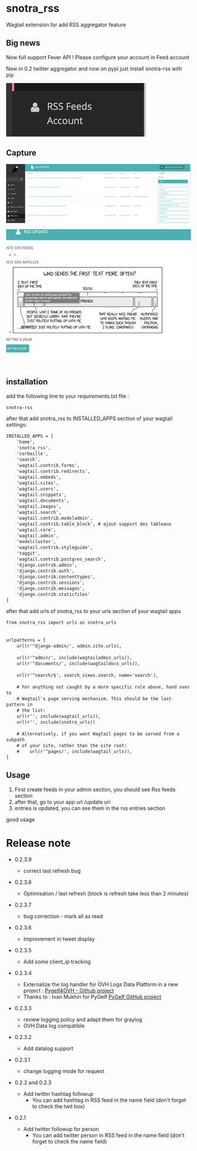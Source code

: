 # snotra_rss
Wagtail extension for add RSS aggregator feature

## Big news
Now full support Fever API !
Please configure your account in Feed account


New in 0.2 twitter aggregator
and now on pypi just install snotra-rss with pip

![feed account](doc/feed%20account.png)


## Capture
![capture](doc/entries.png)


![capture of article](doc/article.png)



## installation
add the following line to your requirements.txt file :
````
snotra-rss
````

after that add snotra_rss to INSTALLED_APPS section of your wagtail settings:
````
INSTALLED_APPS = [
    'home',
    'snotra_rss',
    'corbeille',
    'search',
    'wagtail.contrib.forms',
    'wagtail.contrib.redirects',
    'wagtail.embeds',
    'wagtail.sites',
    'wagtail.users',
    'wagtail.snippets',
    'wagtail.documents',
    'wagtail.images',
    'wagtail.search',
    'wagtail.contrib.modeladmin',
    'wagtail.contrib.table_block', # ajout support des tableaux
    'wagtail.core',
    'wagtail.admin',
    'modelcluster',
    'wagtail.contrib.styleguide',
    'taggit',
    'wagtail.contrib.postgres_search',
    'django.contrib.admin',
    'django.contrib.auth',
    'django.contrib.contenttypes',
    'django.contrib.sessions',
    'django.contrib.messages',
    'django.contrib.staticfiles'
]
````

after that add urls of snotra_rss to your urls section of your wagtail apps

````
from snotra_rss import urls as snotra_urls


urlpatterns = [
    url(r'^django-admin/', admin.site.urls),

    url(r'^admin/', include(wagtailadmin_urls)),
    url(r'^documents/', include(wagtaildocs_urls)),

    url(r'^search/$', search_views.search, name='search'),

    # For anything not caught by a more specific rule above, hand over to
    # Wagtail's page serving mechanism. This should be the last pattern in
    # the list:
    url(r'', include(wagtail_urls)),
    url(r'', include(snotra_urls))

    # Alternatively, if you want Wagtail pages to be served from a subpath
    # of your site, rather than the site root:
    #    url(r'^pages/', include(wagtail_urls)),
]
````

## Usage
1. First create feeds in your admin section, you should see Rss feeds section
2. after that, go to your app url /update uri
3. entries is updated, you can see them in the rss entries section

good usage


# Release note
 - 0.2.3.9
   * correct last refresh bug
 - 0.2.3.8
   * Optimisation / last refresh (block is refresh take less than 2 minutes)
 - 0.2.3.7
   * bug correction - mark all as read
 - 0.2.3.6
   * Improvement in tweet display
 - 0.2.3.5
   * Add some client_ip tracking
 - 0.2.3.4
   * Externalize the log handler for OVH  Logs Data Platform in a new project : [Pygelf4OVH - Github project](https://github.com/olopost/pygelf4ovh.git)
   * Thanks to : Ivan Mukhin for PyGelf [PyGelf GitHub project](https://github.com/keeprocking/pygelf)
 - 0.2.3.3
   * review logging policy and adapt them for graylog
   * OVH Data log compatible
 - 0.2.3.2
   * Add datalog support
 - 0.2.3.1
   * change logging mode for request
 - 0.2.2 and 0.2.3
   * Add twitter hashtag followup
     - You can add hashtag in RSS feed in the name field (don't forget to check the twit box)
 
 - 0.2.1
   * Add twitter followup for person
     - You can add twitter person in RSS feed in the name field (don't forget to check the name field)